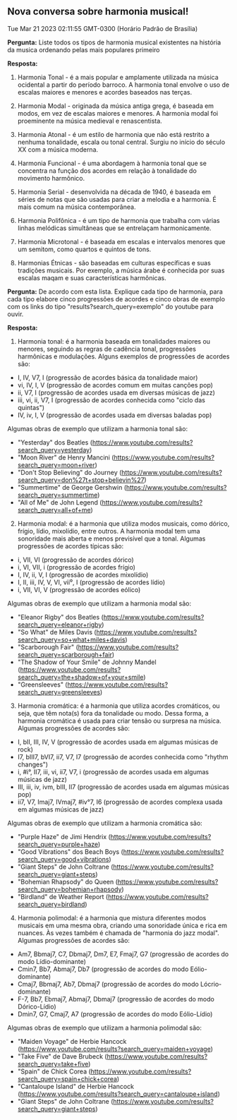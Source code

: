 
## Nova conversa sobre harmonia musical!
Tue Mar 21 2023 02:11:55 GMT-0300 (Horário Padrão de Brasília)

**Pergunta:** Liste todos os tipos de harmonia musical existentes na história da musica ordenando pelas mais populares primeiro

**Resposta:** 

1. Harmonia Tonal - é a mais popular e amplamente utilizada na música ocidental a partir do período barroco. A harmonia tonal envolve o uso de escalas maiores e menores e acordes baseados nas terças.

2. Harmonia Modal - originada da música antiga grega, é baseada em modos, em vez de escalas maiores e menores. A harmonia modal foi proeminente na música medieval e renascentista.

3. Harmonia Atonal - é um estilo de harmonia que não está restrito a nenhuma tonalidade, escala ou tonal central. Surgiu no início do século XX com a música moderna.

4. Harmonia Funcional - é uma abordagem à harmonia tonal que se concentra na função dos acordes em relação à tonalidade do movimento harmônico.

5. Harmonia Serial - desenvolvida na década de 1940, é baseada em séries de notas que são usadas para criar a melodia e a harmonia. É mais comum na música contemporânea.

6. Harmonia Polifônica - é um tipo de harmonia que trabalha com várias linhas melódicas simultâneas que se entrelaçam harmonicamente.

7. Harmonia Microtonal - é baseada em escalas e intervalos menores que um semitom, como quartos e quintos de tons.

8. Harmonias Étnicas - são baseadas em culturas específicas e suas tradições musicais. Por exemplo, a música árabe é conhecida por suas escalas maqam e suas características harmônicas.

**Pergunta:** De acordo com esta lista. Explique cada tipo de harmonia, para cada tipo elabore cinco progressões de acordes e cinco obras de exemplo com os links do tipo "results?search_query=exemplo" do youtube para ouvir.

**Resposta:** 

1) Harmonia tonal: é a harmonia baseada em tonalidades maiores ou menores, seguindo as regras de cadência tonal, progressões harmônicas e modulações. Alguns exemplos de progressões de acordes são:

- I, IV, V7, I (progressão de acordes básica da tonalidade maior)
- vi, IV, I, V (progressão de acordes comum em muitas canções pop)
- ii, V7, I (progressão de acordes usada em diversas músicas de jazz)
- iii, vi, ii, V7, I (progressão de acordes conhecida como "ciclo das quintas")
- IV, iv, I, V (progressão de acordes usada em diversas baladas pop)

Algumas obras de exemplo que utilizam a harmonia tonal são:

- "Yesterday" dos Beatles (https://www.youtube.com/results?search_query=yesterday)
- "Moon River" de Henry Mancini (https://www.youtube.com/results?search_query=moon+river)
- "Don't Stop Believing" do Journey (https://www.youtube.com/results?search_query=don%27t+stop+believin%27)
- "Summertime" de George Gershwin (https://www.youtube.com/results?search_query=summertime)
- "All of Me" de John Legend (https://www.youtube.com/results?search_query=all+of+me)

2) Harmonia modal: é a harmonia que utiliza modos musicais, como dórico, frígio, lídio, mixolídio, entre outros. A harmonia modal tem uma sonoridade mais aberta e menos previsível que a tonal. Algumas progressões de acordes típicas são:

- i, VII, VI (progressão de acordes dórico)
- i, VI, VII, i (progressão de acordes frígio)
- I, IV, ii, V, I (progressão de acordes mixolídio)
- I, II, iii, IV, V, VI, vii⁰, I (progressão de acordes lídio)
- i, VII, VI, V (progressão de acordes eólico)

Algumas obras de exemplo que utilizam a harmonia modal são:

- "Eleanor Rigby" dos Beatles (https://www.youtube.com/results?search_query=eleanor+rigby)
- "So What" de Miles Davis (https://www.youtube.com/results?search_query=so+what+miles+davis)
- "Scarborough Fair" (https://www.youtube.com/results?search_query=scarborough+fair)
- "The Shadow of Your Smile" de Johnny Mandel (https://www.youtube.com/results?search_query=the+shadow+of+your+smile)
- "Greensleeves" (https://www.youtube.com/results?search_query=greensleeves)

3) Harmonia cromática: é a harmonia que utiliza acordes cromáticos, ou seja, que têm nota(s) fora da tonalidade ou modo. Dessa forma, a harmonia cromática é usada para criar tensão ou surpresa na música. Algumas progressões de acordes são:

- I, bII, III, IV, V (progressão de acordes usada em algumas músicas de rock)
- I7, bIII7, bVI7, ii7, V7, I7 (progressão de acordes conhecida como "rhythm changes")
- i, #i°, II7, iii, vi, ii7, V7, i (progressão de acordes usada em algumas músicas de jazz)
- III, iii, iv, ivm, bIII, II7 (progressão de acordes usada em algumas músicas pop)
- ii7, V7, Imaj7, IVmaj7, #iv°7, I6 (progressão de acordes complexa usada em algumas músicas de jazz)

Algumas obras de exemplo que utilizam a harmonia cromática são:

- "Purple Haze" de Jimi Hendrix (https://www.youtube.com/results?search_query=purple+haze)
- "Good Vibrations" dos Beach Boys (https://www.youtube.com/results?search_query=good+vibrations)
- "Giant Steps" de John Coltrane (https://www.youtube.com/results?search_query=giant+steps)
- "Bohemian Rhapsody" do Queen (https://www.youtube.com/results?search_query=bohemian+rhapsody)
- "Birdland" de Weather Report (https://www.youtube.com/results?search_query=birdland)

4) Harmonia polimodal: é a harmonia que mistura diferentes modos musicais em uma mesma obra, criando uma sonoridade única e rica em nuances. Às vezes também é chamada de "harmonia do jazz modal". Algumas progressões de acordes são:

- Am7, Bbmaj7, C7, Dbmaj7, Dm7, E7, Fmaj7, G7 (progressão de acordes do modo Lídio-dominante)
- Cmin7, Bb7, Abmaj7, Db7 (progressão de acordes do modo Eólio- dominante)
- Cmaj7, Bbmaj7, Ab7, Dbmaj7 (progressão de acordes do modo Lócrio-dominante)
- F-7, Bb7, Ebmaj7, Abmaj7, Dbmaj7 (progressão de acordes do modo Dórico-Lídio)
- Dmin7, G7, Cmaj7, A7 (progressão de acordes do modo Eólio-Lídio)

Algumas obras de exemplo que utilizam a harmonia polimodal são:

- "Maiden Voyage" de Herbie Hancock (https://www.youtube.com/results?search_query=maiden+voyage)
- "Take Five" de Dave Brubeck (https://www.youtube.com/results?search_query=take+five)
- "Spain" de Chick Corea (https://www.youtube.com/results?search_query=spain+chick+corea)
- "Cantaloupe Island" de Herbie Hancock (https://www.youtube.com/results?search_query=cantaloupe+island)
- "Giant Steps" de John Coltrane (https://www.youtube.com/results?search_query=giant+steps)


